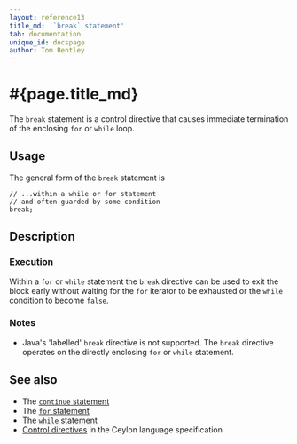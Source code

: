 ```yaml
---
layout: reference13
title_md: '`break` statement'
tab: documentation
unique_id: docspage
author: Tom Bentley
---
```


# #{page.title_md}

The `break` statement is a control directive that causes immediate
termination of the enclosing `for` or `while` loop.

## Usage 

The general form of the `break` statement is

<!-- check:none -->
<!-- try: -->
    // ...within a while or for statement
    // and often guarded by some condition
    break;

## Description

### Execution

Within a `for` or `while` statement the `break` directive can be used to exit 
the block early without waiting for the `for` iterator to be exhausted or the 
`while` condition to become `false`.

### Notes

* Java's 'labelled' `break` directive is not supported. The `break` directive 
  operates on the directly enclosing `for` or `while` statement.

## See also

* The [`continue` statement](../continue/)
* The [`for` statement](../for/)
* The [`while` statement](../while/)
* [Control directives](#{site.urls.spec_current}#controldirectives) in the 
  Ceylon language specification

